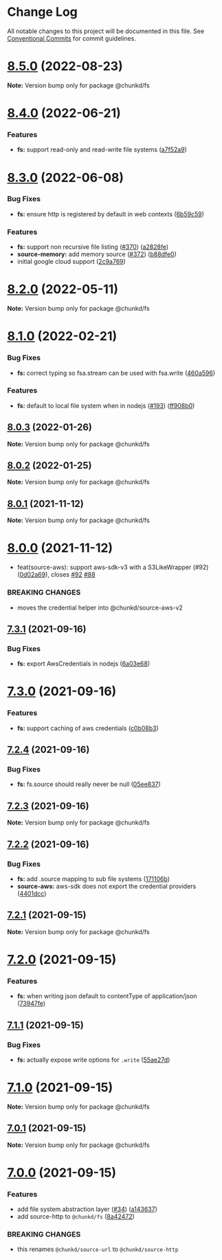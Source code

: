 # Change Log

All notable changes to this project will be documented in this file.
See [Conventional Commits](https://conventionalcommits.org) for commit guidelines.

# [8.5.0](https://github.com/blacha/chunkd/compare/v8.4.0...v8.5.0) (2022-08-23)

**Note:** Version bump only for package @chunkd/fs





# [8.4.0](https://github.com/blacha/chunkd/compare/v8.3.0...v8.4.0) (2022-06-21)


### Features

* **fs:** support read-only and read-write file systems ([a7f52a9](https://github.com/blacha/chunkd/commit/a7f52a98fa897759f48c8190adb7e4836a37959e))





# [8.3.0](https://github.com/blacha/chunkd/compare/v8.2.0...v8.3.0) (2022-06-08)


### Bug Fixes

* **fs:** ensure http is registered by default in web contexts ([6b59c59](https://github.com/blacha/chunkd/commit/6b59c598138ee8a1f2b244af1e2c9fa1e3ca36e4))


### Features

* **fs:** support non recursive file listing ([#370](https://github.com/blacha/chunkd/issues/370)) ([a2828fe](https://github.com/blacha/chunkd/commit/a2828fec18db247ef89fc7becd5a57ed78090290))
* **source-memory:** add memory source ([#372](https://github.com/blacha/chunkd/issues/372)) ([b88dfe0](https://github.com/blacha/chunkd/commit/b88dfe01b5c699e02ff5b61a13fb320e70a1de9f))
* initial google cloud support ([2c9a769](https://github.com/blacha/chunkd/commit/2c9a769ba7ce84df7b73045771ef8fecececf718))





# [8.2.0](https://github.com/blacha/chunkd/compare/v8.1.0...v8.2.0) (2022-05-11)

**Note:** Version bump only for package @chunkd/fs





# [8.1.0](https://github.com/blacha/chunkd/compare/v8.0.3...v8.1.0) (2022-02-21)


### Bug Fixes

* **fs:** correct typing so fsa.stream can be used with fsa.write ([460a596](https://github.com/blacha/chunkd/commit/460a5960258d4c8f9278c925fc85e05b1f7213cb))


### Features

* **fs:** default to local file system when in nodejs ([#193](https://github.com/blacha/chunkd/issues/193)) ([ff908b0](https://github.com/blacha/chunkd/commit/ff908b0893cb31fb35dcf7bc063ba3ed84296fc0))





## [8.0.3](https://github.com/blacha/chunkd/compare/v8.0.2...v8.0.3) (2022-01-26)

**Note:** Version bump only for package @chunkd/fs





## [8.0.2](https://github.com/blacha/chunkd/compare/v8.0.1...v8.0.2) (2022-01-25)

**Note:** Version bump only for package @chunkd/fs





## [8.0.1](https://github.com/blacha/chunkd/compare/v8.0.0...v8.0.1) (2021-11-12)

**Note:** Version bump only for package @chunkd/fs





# [8.0.0](https://github.com/blacha/chunkd/compare/v7.3.1...v8.0.0) (2021-11-12)


*  feat(source-aws): support aws-sdk-v3 with a S3LikeWrapper (#92) ([0d02a69](https://github.com/blacha/chunkd/commit/0d02a69499a513f7c552969d9857de92d7449bef)), closes [#92](https://github.com/blacha/chunkd/issues/92) [#88](https://github.com/blacha/chunkd/issues/88)


### BREAKING CHANGES

* moves the credential helper into @chunkd/source-aws-v2





## [7.3.1](https://github.com/blacha/chunkd/compare/v7.3.0...v7.3.1) (2021-09-16)


### Bug Fixes

* **fs:** export AwsCredentials in nodejs ([6a03e68](https://github.com/blacha/chunkd/commit/6a03e68d6b07762e0f51cd64422d35679a433eec))





# [7.3.0](https://github.com/blacha/chunkd/compare/v7.2.4...v7.3.0) (2021-09-16)


### Features

* **fs:** support caching of aws credentials ([c0b08b3](https://github.com/blacha/chunkd/commit/c0b08b3e5c580893c783e4c0c16d884f10e971e7))





## [7.2.4](https://github.com/blacha/chunkd/compare/v7.2.3...v7.2.4) (2021-09-16)


### Bug Fixes

* **fs:** fs.source should really never be null ([05ee837](https://github.com/blacha/chunkd/commit/05ee8377204d13768f761446b0720483b3b41647))





## [7.2.3](https://github.com/blacha/chunkd/compare/v7.2.2...v7.2.3) (2021-09-16)

**Note:** Version bump only for package @chunkd/fs





## [7.2.2](https://github.com/blacha/chunkd/compare/v7.2.1...v7.2.2) (2021-09-16)


### Bug Fixes

* **fs:** add .source mapping to sub file systems ([171106b](https://github.com/blacha/chunkd/commit/171106be2db6c16e2a2570405ee218036dbae64e))
* **source-aws:** aws-sdk does not export the credential providers ([4401dcc](https://github.com/blacha/chunkd/commit/4401dccc8f38dec142a44bdb267cddfe7a63a9ab))





## [7.2.1](https://github.com/blacha/chunkd/compare/v7.2.0...v7.2.1) (2021-09-15)

**Note:** Version bump only for package @chunkd/fs





# [7.2.0](https://github.com/blacha/chunkd/compare/v7.1.1...v7.2.0) (2021-09-15)


### Features

* **fs:** when writing json default to contentType of application/json ([73947fe](https://github.com/blacha/chunkd/commit/73947fe7c7d95aa1df00c9ccf72d5c3339e7f1f2))





## [7.1.1](https://github.com/blacha/chunkd/compare/v7.1.0...v7.1.1) (2021-09-15)


### Bug Fixes

* **fs:** actually expose write options for `.write` ([55ae27d](https://github.com/blacha/chunkd/commit/55ae27d4622277edad77a5ed7da70546f74880b2))





# [7.1.0](https://github.com/blacha/chunkd/compare/v7.0.1...v7.1.0) (2021-09-15)

**Note:** Version bump only for package @chunkd/fs





## [7.0.1](https://github.com/blacha/chunkd/compare/v7.0.0...v7.0.1) (2021-09-15)

**Note:** Version bump only for package @chunkd/fs





# [7.0.0](https://github.com/blacha/chunkd/compare/v6.0.0...v7.0.0) (2021-09-15)


### Features

* add file system abstraction layer ([#34](https://github.com/blacha/chunkd/issues/34)) ([a143637](https://github.com/blacha/chunkd/commit/a143637dc876cdcd4df1e86e84de8ce18caa37d4))
* add source-http to `@chunkd/fs` ([8a42472](https://github.com/blacha/chunkd/commit/8a424728ab575e9c59289a668afa83e7369bcd2a))


### BREAKING CHANGES

* this renames `@chunkd/source-url` to `@chunkd/source-http`
